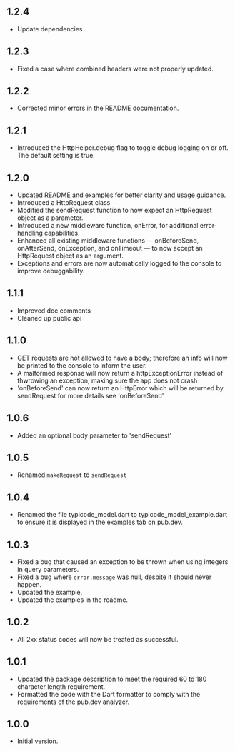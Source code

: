 ## 1.2.4
- Update dependencies
## 1.2.3

- Fixed a case where combined headers were not properly updated.

## 1.2.2

- Corrected minor errors in the README documentation.

## 1.2.1

- Introduced the HttpHelper.debug flag to toggle debug logging on or off. The default setting is true.

## 1.2.0

- Updated README and examples for better clarity and usage guidance.
- Introduced a HttpRequest class
- Modified the sendRequest function to now expect an HttpRequest object as a parameter.
- Introduced a new middleware function, onError, for additional error-handling capabilities.
- Enhanced all existing middleware functions — onBeforeSend, onAfterSend, onException, and onTimeout — to now accept an HttpRequest object as an argument.
- Exceptions and errors are now automatically logged to the console to improve debuggability.

## 1.1.1

- Improved doc comments
- Cleaned up public api

## 1.1.0

- GET requests are not allowed to have a body; therefore an info will now be printed to the console to inform the user.
- A malformed response will now return a httpExceptionError instead of thwrowing an exception, making sure the app does not crash
- 'onBeforeSend' can now return an HttpError which will be returned by sendRequest for more details see 'onBeforeSend'

## 1.0.6

- Added an optional body parameter to 'sendRequest'

## 1.0.5

- Renamed `makeRequest` to `sendRequest`

## 1.0.4

- Renamed the file typicode_model.dart to typicode_model_example.dart to ensure it is displayed in the examples tab on pub.dev.

## 1.0.3

- Fixed a bug that caused an exception to be thrown when using integers in query parameters.
- Fixed a bug where `error.message` was null, despite it should never happen.
- Updated the example.
- Updated the examples in the readme.

## 1.0.2

- All 2xx status codes will now be treated as successful.

## 1.0.1

- Updated the package description to meet the required 60 to 180 character length requirement.
- Formatted the code with the Dart formatter to comply with the requirements of the pub.dev analyzer.

## 1.0.0

- Initial version.

